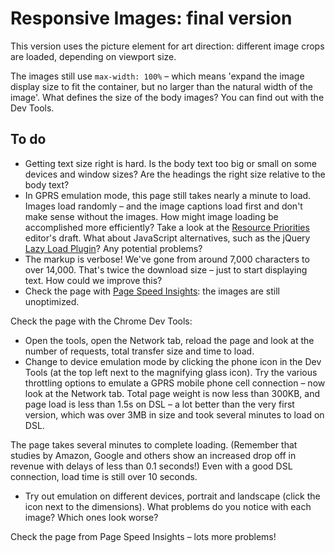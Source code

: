 # Responsive Images: final version #

This version uses the picture element for art direction: different image crops are loaded, depending on viewport size.

The images still use `max-width: 100%` – which means 'expand the image display size to fit the container, but no larger than the natural width of the image'. What defines the size of the body images? You can find out with the Dev Tools.

## To do ##

* Getting text size right is hard. Is the body text too big or small on some devices and window sizes? Are the headings the right size relative to the body text?
* In GPRS emulation mode, this page still takes nearly a minute to load. Images load randomly – and the image captions load first and don't make sense without the images. How might image loading be accomplished more efficiently? Take a look at the [Resource Priorities](https://dvcs.w3.org/hg/webperf/raw-file/tip/specs/ResourcePriorities/Overview.html#attr-lazyload) editor's draft. What about JavaScript alternatives, such as the jQuery [Lazy Load Plugin](http://www.appelsiini.net/projects/lazyload)? Any potential problems?
* The markup is verbose! We've gone from around 7,000 characters to over 14,000. That's twice the download size – just to start displaying text. How could we improve this?
* Check the page with [Page Speed Insights](https://developers.google.com/speed/pagespeed/insights/?url=http%3A%2F%2Fudacity.github.io%2Fresponsive-images%2Fproject%2Ffinal%2F&tab=mobile): the images are still unoptimized.

Check the page with the Chrome Dev Tools:

* Open the tools, open the Network tab, reload the page and look at the number of requests, total transfer size and time to load.
* Change to device emulation mode by clicking the phone icon in the Dev Tools (at the top left next to the magnifying glass icon). Try the various throttling options to emulate a GPRS mobile phone cell connection – now look at the Network tab. Total page weight is now less than 300KB, and page load is less than 1.5s on DSL – a lot better than the very first version, which was over 3MB in size and took several minutes to load on DSL.

The page takes several minutes to complete loading. (Remember that studies by Amazon, Google and others show an increased drop off in revenue with delays of less than 0.1 seconds!) Even with a good DSL connection, load time is still over 10 seconds.
* Try out emulation on different devices, portrait and landscape (click the icon next to the dimensions). What problems do you notice with each image? Which ones look worse?

Check the page from Page Speed Insights – lots more problems!
